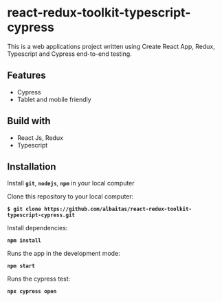 # react-redux-toolkit-typescript-cypress

This is a web applications project written using Create React App, Redux, Typescript and Cypress end-to-end testing.

## Features

- Cypress
- Tablet and mobile friendly

## Build with

- React Js, Redux
- Typescript

## Installation

Install **`git`**, **`nodejs`**, **`npm`** in your local computer

Clone this repository to your local computer:

**`$ git clone https://github.com/albaitas/react-redux-toolkit-typescript-cypress.git`**

Install dependencies:

**`npm install`**

Runs the app in the development mode:

**`npm start`**

Runs the cypress test:

**`npx cypress open`**
